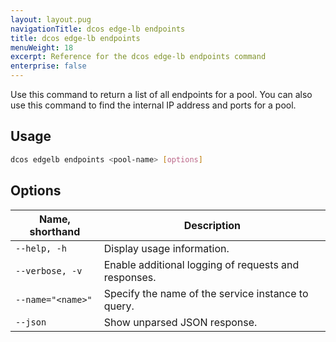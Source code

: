 ```yaml
---
layout: layout.pug
navigationTitle: dcos edge-lb endpoints
title: dcos edge-lb endpoints
menuWeight: 18
excerpt: Reference for the dcos edge-lb endpoints command
enterprise: false
---
```


Use this command to return a list of all endpoints for a pool. You can also use this command to find the internal IP address and ports for a pool.

## Usage

```bash
dcos edgelb endpoints <pool-name> [options]
```

## Options

| Name, shorthand   | Description |
|-------------------|-------------|
| `--help, -h`      | Display usage information. |
| `--verbose, -v`   | Enable additional logging of requests and responses. |
| `--name="<name>"` | Specify the name of the service instance to query. |
| `--json`          | Show unparsed JSON response. |

<!-- ### Permissions -->

<!-- ### Examples -->
